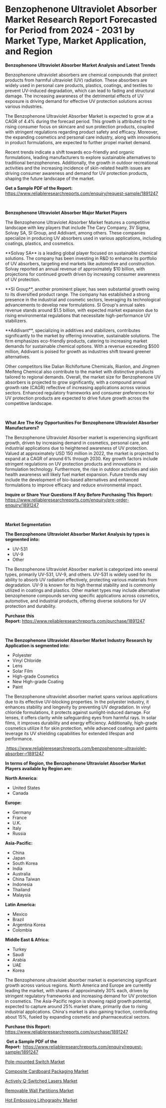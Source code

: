<p><h1>Benzophenone Ultraviolet Absorber Market Research Report Forecasted for Period from 2024 -  2031 by Market Type, Market Application, and Region</h1></p><p><strong>Benzophenone Ultraviolet Absorber Market Analysis and Latest Trends</strong></p>
<p><p>Benzophenone ultraviolet absorbers are chemical compounds that protect products from harmful ultraviolet (UV) radiation. These absorbers are widely used in personal care products, plastics, coatings, and textiles to prevent UV-induced degradation, which can lead to fading and structural damage. The increasing awareness of the detrimental effects of UV exposure is driving demand for effective UV protection solutions across various industries.</p><p>The Benzophenone Ultraviolet Absorber Market is expected to grow at a CAGR of 4.4% during the forecast period. This growth is attributed to the rising consumer focus on skincare and sun protection products, coupled with stringent regulations regarding product safety and efficacy. Moreover, the expanding cosmetics and personal care industry, along with innovations in product formulations, are expected to further propel market demand.</p><p>Recent trends indicate a shift towards eco-friendly and organic formulations, leading manufacturers to explore sustainable alternatives to traditional benzophenones. Additionally, the growth in outdoor recreational activities and the increasing incidence of skin-related health issues are driving consumer awareness and demand for UV protection products, shaping the future landscape of the market.</p></p>
<p><strong>Get a Sample PDF of the Report:&nbsp;</strong> <a href="https://www.reliableresearchreports.com/enquiry/request-sample/1891247?utm_campaign=9&utm_medium=2&utm_source=Github&utm_content=ia&utm_term=24102024&utm_id=benzophenone-ultraviolet-absorber">https://www.reliableresearchreports.com/enquiry/request-sample/1891247</a></p>
<p>&nbsp;</p>
<p><strong>Benzophenone Ultraviolet Absorber Major Market Players</strong></p>
<p><p>The Benzophenone Ultraviolet Absorber Market features a competitive landscape with key players that include The Cary Company, 3V Sigma, Solvay SA, SI Group, and Addivant, among others. These companies specialize in producing UV absorbers used in various applications, including coatings, plastics, and cosmetics.</p><p>**Solvay SA** is a leading global player focused on sustainable chemical solutions. The company has been investing in R&D to enhance its portfolio of UV absorbers, targeting end markets like automotive and construction. Solvay reported an annual revenue of approximately $10 billion, with projections for continued growth driven by increasing consumer awareness of UV protection.</p><p>**SI Group**, another prominent player, has seen substantial growth owing to its diversified product range. The company has established a strong presence in the industrial and cosmetic sectors, leveraging its technological advancements to develop new formulations. SI Group's annual sales revenue stands around $1.5 billion, with expected market expansion due to rising environmental regulations that necessitate high-performance UV stabilizers.</p><p>**Addivant**, specializing in additives and stabilizers, contributes significantly to the market by offering innovative, sustainable solutions. The firm emphasizes eco-friendly products, catering to increasing market demands for sustainable chemical options. With a revenue exceeding $500 million, Addivant is poised for growth as industries shift toward greener alternatives.</p><p>Other competitors like Dalian Richifortune Chemicals, Rianlon, and Jingmen Meifeng Chemical also contribute to the market with distinctive products tailored to regional demands. Overall, the market size for Benzophenone UV absorbers is projected to grow significantly, with a compound annual growth rate (CAGR) reflective of increasing applications across various sectors. Enhanced regulatory frameworks and consumer preferences for UV protection products are expected to drive future growth across the competitive landscape.</p></p>
<p>&nbsp;</p>
<p><strong>What Are The Key Opportunities For Benzophenone Ultraviolet Absorber Manufacturers?</strong></p>
<p><p>The Benzophenone Ultraviolet Absorber market is experiencing significant growth, driven by increasing demand in cosmetics, personal care, and industrial applications due to heightened awareness of UV protection. Valued at approximately USD 150 million in 2022, the market is projected to expand at a CAGR of around 6% through 2030. Key growth factors include stringent regulations on UV protection products and innovations in formulation technology. Furthermore, the rise in outdoor activities and skin health awareness will likely fuel market expansion. Future trends may include the development of bio-based alternatives and enhanced formulations to improve efficacy and reduce environmental impact.</p></p>
<p><strong>Inquire or Share Your Questions If Any Before Purchasing This Report:</strong> <a href="https://www.reliableresearchreports.com/enquiry/pre-order-enquiry/1891247?utm_campaign=9&utm_medium=2&utm_source=Github&utm_content=ia&utm_term=24102024&utm_id=benzophenone-ultraviolet-absorber">https://www.reliableresearchreports.com/enquiry/pre-order-enquiry/1891247</a></p>
<p>&nbsp;</p>
<p><strong>Market Segmentation</strong></p>
<p><strong>The Benzophenone Ultraviolet Absorber Market Analysis by types is segmented into:</strong></p>
<p><ul><li>UV-531</li><li>UV-9</li><li>Other</li></ul></p>
<p><p>The Benzophenone Ultraviolet Absorber market is categorized into several types, primarily UV-531, UV-9, and others. UV-531 is widely used for its ability to absorb UV radiation effectively, protecting various materials from degradation. UV-9 is known for its high thermal stability and is commonly utilized in coatings and plastics. Other market types may include alternative benzophenone compounds serving specific applications across cosmetics, automotive, and industrial products, offering diverse solutions for UV protection and durability.</p></p>
<p><strong>Purchase this Report:&nbsp;</strong><a href="https://www.reliableresearchreports.com/purchase/1891247?utm_campaign=9&utm_medium=2&utm_source=Github&utm_content=ia&utm_term=24102024&utm_id=benzophenone-ultraviolet-absorber">https://www.reliableresearchreports.com/purchase/1891247</a></p>
<p>&nbsp;</p>
<p><strong>The Benzophenone Ultraviolet Absorber Market Industry Research by Application is segmented into:</strong></p>
<p><ul><li>Polyester</li><li>Vinyl Chloride</li><li>Lens</li><li>Solar Film</li><li>High-grade Cosmetics</li><li>New High-grade Coating</li><li>Paint</li></ul></p>
<p><p>The Benzophenone ultraviolet absorber market spans various applications due to its effective UV-blocking properties. In the polyester industry, it enhances stability and longevity by preventing UV degradation. In vinyl chloride formulations, it protects against sunlight-induced damage. For lenses, it offers clarity while safeguarding eyes from harmful rays. In solar films, it improves durability and energy efficiency. Additionally, high-grade cosmetics utilize it for skin protection, while advanced coatings and paints leverage its UV shielding capabilities for extended lifespan and performance.</p></p>
<p><a href="https://www.reliableresearchreports.com/benzophenone-ultraviolet-absorber-r1891247?utm_campaign=9&utm_medium=2&utm_source=Github&utm_content=ia&utm_term=24102024&utm_id=benzophenone-ultraviolet-absorber">&nbsp;https://www.reliableresearchreports.com/benzophenone-ultraviolet-absorber-r1891247</a></p>
<p><strong>In terms of Region, the Benzophenone Ultraviolet Absorber Market Players available by Region are:</strong></p>
<p>
    <p> <strong> North America: </strong>
        <ul>
            <li>United States</li>
            <li>Canada</li>
        </ul>
        </p> 
    <p> <strong> Europe: </strong>
        <ul>
            <li>Germany</li>
            <li>France</li>
            <li>U.K.</li>
            <li>Italy</li>
            <li>Russia</li>
        </ul>
        </p> 
    <p> <strong> Asia-Pacific: </strong>
        <ul>
            <li>China</li>
            <li>Japan</li>
            <li>South Korea</li>
            <li>India</li>
            <li>Australia</li>
            <li>China Taiwan</li>
            <li>Indonesia</li>
            <li>Thailand</li>
            <li>Malaysia</li>
        </ul>
        </p> 
    <p> <strong> Latin America: </strong>
        <ul>
            <li>Mexico</li>
            <li>Brazil</li>
            <li>Argentina Korea</li>
            <li>Colombia</li>
        </ul>
        </p> 
    <p> <strong> Middle East & Africa: </strong>
        <ul>
            <li>Turkey</li>
            <li>Saudi</li>
            <li>Arabia</li>
            <li>UAE</li>
            <li>Korea</li>
        </ul>
    </p>
    </p>
<p><p>The Benzophenone ultraviolet absorber market is experiencing significant growth across various regions. North America and Europe are currently leading the market, with shares of approximately 30% each, driven by stringent regulatory frameworks and increasing demand for UV protection in cosmetics. The Asia-Pacific region is showing rapid growth potential, expected to capture around 25% market share, primarily due to rising industrial applications. China's market is also gaining traction, contributing about 15%, fueled by expanding cosmetic and pharmaceutical sectors.</p></p>
<p><strong>Purchase this Report: </strong><a href="https://www.reliableresearchreports.com/purchase/1891247?utm_campaign=9&utm_medium=2&utm_source=Github&utm_content=ia&utm_term=24102024&utm_id=benzophenone-ultraviolet-absorber">https://www.reliableresearchreports.com/purchase/1891247</a></p>
<p>&nbsp;<strong>Get a Sample PDF of the Report:&nbsp;&nbsp;</strong><a href="https://www.reliableresearchreports.com/enquiry/request-sample/1891247?utm_campaign=9&utm_medium=2&utm_source=Github&utm_content=ia&utm_term=24102024&utm_id=benzophenone-ultraviolet-absorber">https://www.reliableresearchreports.com/enquiry/request-sample/1891247</a></p>
<p><strong></strong></p>
<p><p><a href="https://www.linkedin.com/pulse/pole-mounted-switch-market-outlook-forecast-from-2024-2031-hnd3e?utm_campaign=9&utm_medium=2&utm_source=Github&utm_content=ia&utm_term=24102024&utm_id=benzophenone-ultraviolet-absorber">Pole-mounted Switch Market</a></p><p><a href="https://github.com/cliffxbwergin/Market-Research-Report-List-1/blob/main/composite-cardboard-packaging-market.md?utm_campaign=9&utm_medium=2&utm_source=Github&utm_content=ia&utm_term=24102024&utm_id=benzophenone-ultraviolet-absorber">Composite Cardboard Packaging Market</a></p><p><a href="https://www.linkedin.com/pulse/actively-q-switched-lasers-market-share-size-trends-industry-3e77f?utm_campaign=9&utm_medium=2&utm_source=Github&utm_content=ia&utm_term=24102024&utm_id=benzophenone-ultraviolet-absorber">Actively Q-Switched Lasers Market</a></p><p><a href="https://issuu.com/reportprime-2/docs/removable-wall-partitions-market-si_706e25e6ef3711?utm_campaign=9&utm_medium=2&utm_source=Github&utm_content=ia&utm_term=24102024&utm_id=benzophenone-ultraviolet-absorber">Removable Wall Partitions Market</a></p><p><a href="https://issuu.com/reportprime-2/docs/hot-embossing-lithography-market-si_7917c3962b2d68?utm_campaign=9&utm_medium=2&utm_source=Github&utm_content=ia&utm_term=24102024&utm_id=benzophenone-ultraviolet-absorber">Hot Embossing Lithography Market</a></p></p>